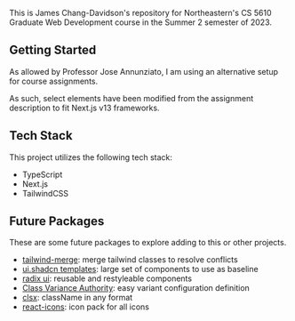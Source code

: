 This is James Chang-Davidson's repository for Northeastern's CS 5610 Graduate Web Development course in the Summer 2 semester of 2023.

## Getting Started

As allowed by Professor Jose Annunziato, I am using an alternative setup for course assignments.

As such, select elements have been modified from the assignment description to fit Next.js v13 frameworks.

## Tech Stack

This project utilizes the following tech stack:

- TypeScript
- Next.js
- TailwindCSS

## Future Packages

These are some future packages to explore adding to this or other projects.

- [tailwind-merge](https://www.npmjs.com/package/tailwind-merge): merge tailwind classes to resolve conflicts
- [ui.shadcn templates](https://ui.shadcn.com/docs/components/alert): large set of components to use as baseline
- [radix ui](https://www.radix-ui.com/docs/primitives/overview/introduction): reusable and restyleable components
- [Class Variance Authority](https://cva.style/docs): easy variant configuration definition
- [clsx](https://www.npmjs.com/package/clsx): className in any format
- [react-icons](https://react-icons.github.io/react-icons/search?q=comment): icon pack for all icons

